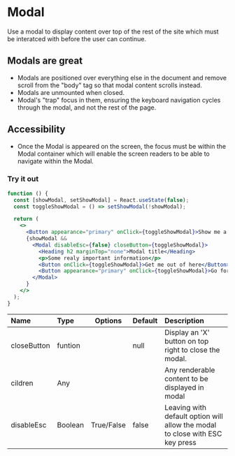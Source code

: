 # Modal

Use a modal to display content over top of the rest of the site which must be interatced with before the user can continue.

## Modals are great

- Modals are positioned over everything else in the document and remove scroll from the "body" tag so that modal content scrolls instead.
- Modals are unmounted when closed.
- Modal's "trap" focus in them, ensuring the keyboard navigation cycles through the modal, and not the rest of the page.

## Accessibility

- Once the Modal is appeared on the screen, the focus must be within the Modal container which will enable the screen readers to be able to navigate within the Modal.

### Try it out

```.jsx
function () {
  const [showModal, setShowModal] = React.useState(false);
  const toggleShowModal = () => setShowModal(!showModal);

  return (
    <>
      <Button appearance="primary" onClick={toggleShowModal}>Show me a modal</Button>
      {showModal &&
        <Modal disableEsc={false} closeButton={toggleShowModal}>
          <Heading h2 marginTop="none">Modal title</Heading>
          <p>Some realy important information</p>
          <Button onClick={toggleShowModal}>Get me out of here</Button>
          <Button appearance="primary" onClick={toggleShowModal}>Go for it 😃</Button>
        </Modal>
      }
    </>
  );
}
```

| Name        | Type    |  Options   | Default | Description                                                                  |
| :---------- | :------ | :--------: | :------ | :--------------------------------------------------------------------------- |
| closeButton | funtion |            | null    | Display an 'X' button on top right to close the modal.                       |
| cildren     | Any     |            |         | Any renderable content to be displayed in modal                              |
| disableEsc  | Boolean | True/False | false   | Leaving with default option will allow the modal to close with ESC key press |
